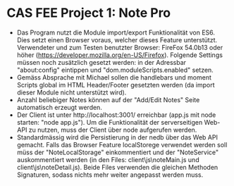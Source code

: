 ﻿# CAS FEE Project 1: Note Pro

- Das Program nutzt die Module import/export Funktionalität von ES6. Dies setzt einen Browser voraus, welcher dieses Feature unterstützt. Verwendeter und zum Testen benutzter Browser: FireFox 54.0b13 oder höher (https://developer.mozilla.org/en-US/Firefox). Folgende Settings müssen noch zusätzlich gesetzt werden: in der Adressbar "about:config" eintippen und "dom.moduleScripts.enabled" setzen.
- Gemäss Absprache mit Michael sollen die handlebars und moment Scripts global im HTML Header/Footer gesetzten werden (da import dieser Module nicht unterstützt wird).
- Anzahl beliebiger Notes können auf der "Add/Edit Notes" Seite automatisch erzeugt werden.
- Der Client ist unter http://localhost:3001/ erreichbar (app.js mit node starten: "node app.js"). Um die Funktionalität der serverseitigen Web-API zu nutzen, muss der Client über node aufgerufen werden.
- Standardmässig wird die Persistierung in der nedb über das Web API gemacht. Falls das Browser Feature localStorege verwendet werden soll müss der "NoteLocalStorage" einkommentiert und der "NoteService" auskommentiert werden (in den Files: client\js\noteMain.js und client\js\noteDetail.js). Beide Files verwenden die gleichen Methoden Signaturen, sodass nichts mehr weiter angepasst werden muss. 